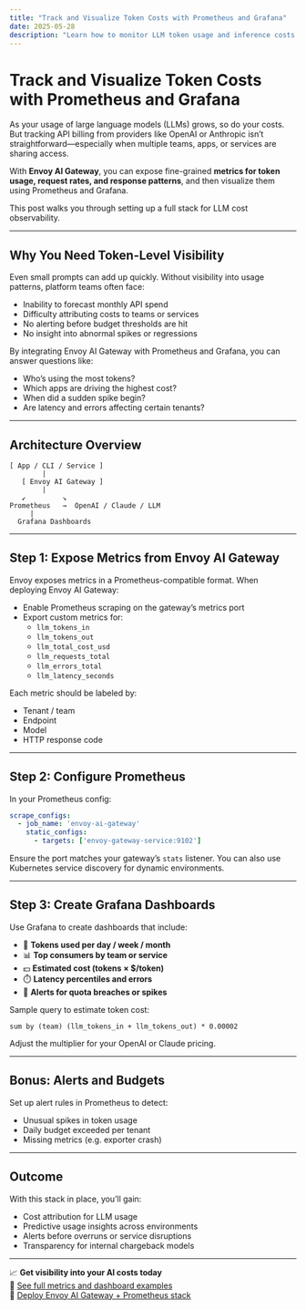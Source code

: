 ```yaml
---
title: "Track and Visualize Token Costs with Prometheus and Grafana"
date: 2025-05-28
description: "Learn how to monitor LLM token usage and inference costs using Envoy AI Gateway with Prometheus and Grafana dashboards."
---
```


# Track and Visualize Token Costs with Prometheus and Grafana

As your usage of large language models (LLMs) grows, so do your costs. But tracking API billing from providers like OpenAI or Anthropic isn’t straightforward—especially when multiple teams, apps, or services are sharing access.

With **Envoy AI Gateway**, you can expose fine-grained **metrics for token usage, request rates, and response patterns**, and then visualize them using Prometheus and Grafana.

This post walks you through setting up a full stack for LLM cost observability.

---

## Why You Need Token-Level Visibility

Even small prompts can add up quickly. Without visibility into usage patterns, platform teams often face:

- Inability to forecast monthly API spend
- Difficulty attributing costs to teams or services
- No alerting before budget thresholds are hit
- No insight into abnormal spikes or regressions

By integrating Envoy AI Gateway with Prometheus and Grafana, you can answer questions like:

- Who’s using the most tokens?
- Which apps are driving the highest cost?
- When did a sudden spike begin?
- Are latency and errors affecting certain tenants?

---

## Architecture Overview

```
[ App / CLI / Service ]
        |
   [ Envoy AI Gateway ]
        |
   ↙︎         ↘︎
Prometheus   →  OpenAI / Claude / LLM
     |
  Grafana Dashboards
```

---

## Step 1: Expose Metrics from Envoy AI Gateway

Envoy exposes metrics in a Prometheus-compatible format. When deploying Envoy AI Gateway:

- Enable Prometheus scraping on the gateway’s metrics port
- Export custom metrics for:
  - `llm_tokens_in`
  - `llm_tokens_out`
  - `llm_total_cost_usd`
  - `llm_requests_total`
  - `llm_errors_total`
  - `llm_latency_seconds`

Each metric should be labeled by:
- Tenant / team
- Endpoint
- Model
- HTTP response code

---

## Step 2: Configure Prometheus

In your Prometheus config:

```yaml
scrape_configs:
  - job_name: 'envoy-ai-gateway'
    static_configs:
      - targets: ['envoy-gateway-service:9102']
```

Ensure the port matches your gateway’s `stats` listener. You can also use Kubernetes service discovery for dynamic environments.

---

## Step 3: Create Grafana Dashboards

Use Grafana to create dashboards that include:

- 🔢 **Tokens used per day / week / month**
- 📊 **Top consumers by team or service**
- 💵 **Estimated cost (tokens × $/token)**
- ⏱️ **Latency percentiles and errors**
- 🚨 **Alerts for quota breaches or spikes**

Sample query to estimate token cost:

```promql
sum by (team) (llm_tokens_in + llm_tokens_out) * 0.00002
```

Adjust the multiplier for your OpenAI or Claude pricing.

---

## Bonus: Alerts and Budgets

Set up alert rules in Prometheus to detect:

- Unusual spikes in token usage
- Daily budget exceeded per tenant
- Missing metrics (e.g. exporter crash)

---

## Outcome

With this stack in place, you’ll gain:

- Cost attribution for LLM usage
- Predictive usage insights across environments
- Alerts before overruns or service disruptions
- Transparency for internal chargeback models

---

📈 **Get visibility into your AI costs today**  
📘 [See full metrics and dashboard examples](#)  
🚀 [Deploy Envoy AI Gateway + Prometheus stack](#)
